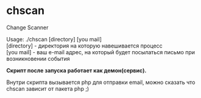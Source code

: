 # chscan
Change Scanner

Usage: ./chscan [directory] [you mail]<br>
[directory] - директория на которую навешивается процесс<br>
[you mail] - ваш e-mail адрес, на который будет посылаться письмо при возникновении события<br>

<strong>Скрипт после запуска работает как демон(сервис).</strong><br>

Внутри скрипта вызывается php для отправки email, можно сказать что chscan зависит от пакета php ;)
